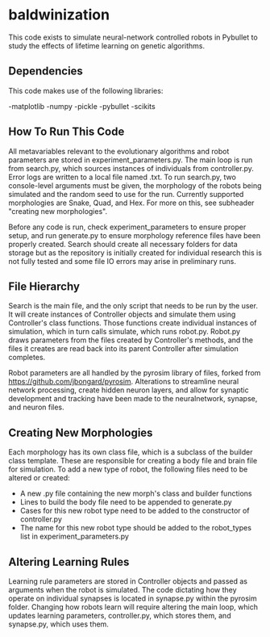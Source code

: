 # baldwinization

This code exists to simulate neural-network controlled robots in Pybullet to study the effects of lifetime learning on genetic algorithms.

## Dependencies

This code makes use of the following libraries:

-matplotlib
-numpy
-pickle
-pybullet
-scikits

## How To Run This Code

All metavariables relevant to the evolutionary algorithms and robot parameters are stored in experiment_parameters.py. The main loop is run from search.py, which sources instances of individuals from controller.py. Error logs are written to a local file named <run seed>.txt. To run search.py, two console-level arguments must be given, the morphology of the robots being simulated and the random seed to use for the run. Currently supported morphologies are Snake, Quad, and Hex. For more on this, see subheader "creating new morphologies".

Before any code is run, check experiment_parameters to ensure proper setup, and run generate.py to ensure morphology reference files have been properly created. Search should create all necessary folders for data storage but as the repository is initially created for individual research this is not fully tested and some file IO errors may arise in preliminary runs.
  
## File Hierarchy
  
Search is the main file, and the only script that needs to be run by the user. It will create instances of Controller objects and simulate them using Controller's class functions. Those functions create individual instances of simulation, which in turn calls simulate, which runs robot.py. Robot.py draws parameters from the files created by Controller's methods, and the files it creates are read back into its parent Controller after simulation completes.
  
Robot parameters are all handled by the pyrosim library of files, forked from https://github.com/jbongard/pyrosim. Alterations to streamline neural network processing, create hidden neuron layers, and allow for synaptic development and tracking have been made to the neuralnetwork, synapse, and neuron files.
  
## Creating New Morphologies

Each morphology has its own class file, which is a subclass of the builder class template. These are responsible for creating a body file and brain file for simulation. To add a new type of robot, the following files need to be altered or created:
  
  - A new .py file containing the new morph's class and builder functions
  - Lines to build the body file need to be appended to generate.py
  - Cases for this new robot type need to be added to the constructor of controller.py
  - The name for this new robot type should be added to the robot_types list in experiment_parameters.py

## Altering Learning Rules

Learning rule parameters are stored in Controller objects and passed as arguments when the robot is simulated. The code dictating how they operate on individual synapses is located in synapse.py within the pyrosim folder. Changing how robots learn will require altering the main loop, which updates learning parameters, controller.py, which stores them, and synapse.py, which uses them.
